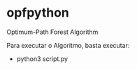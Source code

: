 # opfpython
Optimum-Path Forest Algorithm


Para executar o Algoritmo, basta executar:
* python3 script.py